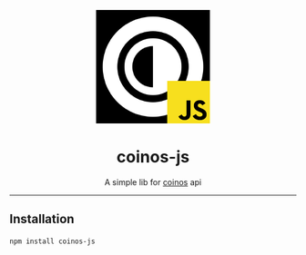 <p align="center">
  <img src="images/logo.png" alt="Nome do Projeto" width="200"/>
</p>

<h1 align="center">coinos-js</h1>

<p align="center">
  A simple lib for <a href="https://coinos.io">coinos</a> api
</p>

---

## Installation

```bash
npm install coinos-js
```


